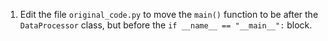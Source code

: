 1. Edit the file `original_code.py` to move the `main()` function to be after the `DataProcessor` class, but before the `if __name__ == "__main__":` block.